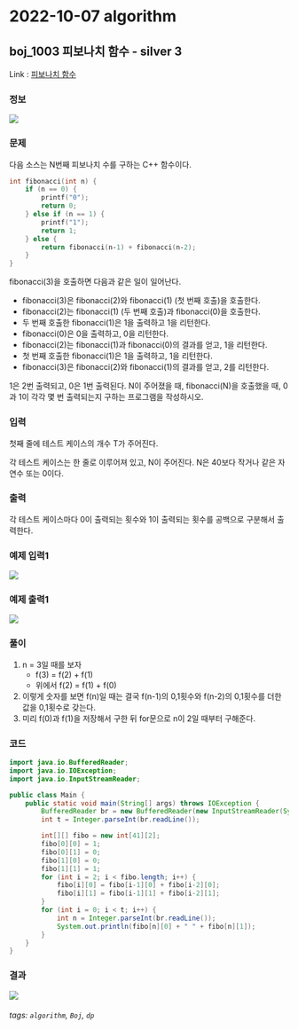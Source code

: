 # 2022-10-07 algorithm

## boj_1003 피보나치 함수 - silver 3

Link : [피보나치 함수](https://www.acmicpc.net/problem/1003)

### 정보
![](https://i.imgur.com/t7Ayin1.png)

### 문제
다음 소스는 N번째 피보나치 수를 구하는 C++ 함수이다.
```cpp
int fibonacci(int n) {
    if (n == 0) {
        printf("0");
        return 0;
    } else if (n == 1) {
        printf("1");
        return 1;
    } else {
        return fibonacci(n‐1) + fibonacci(n‐2);
    }
}
```
fibonacci(3)을 호출하면 다음과 같은 일이 일어난다.

* fibonacci(3)은 fibonacci(2)와 fibonacci(1) (첫 번째 호출)을 호출한다.
* fibonacci(2)는 fibonacci(1) (두 번째 호출)과 fibonacci(0)을 호출한다.
* 두 번째 호출한 fibonacci(1)은 1을 출력하고 1을 리턴한다.
* fibonacci(0)은 0을 출력하고, 0을 리턴한다.
* fibonacci(2)는 fibonacci(1)과 fibonacci(0)의 결과를 얻고, 1을 리턴한다.
* 첫 번째 호출한 fibonacci(1)은 1을 출력하고, 1을 리턴한다.
* fibonacci(3)은 fibonacci(2)와 fibonacci(1)의 결과를 얻고, 2를 리턴한다.

1은 2번 출력되고, 0은 1번 출력된다. N이 주어졌을 때, fibonacci(N)을 호출했을 때, 0과 1이 각각 몇 번 출력되는지 구하는 프로그램을 작성하시오.

### 입력
첫째 줄에 테스트 케이스의 개수 T가 주어진다.

각 테스트 케이스는 한 줄로 이루어져 있고, N이 주어진다. N은 40보다 작거나 같은 자연수 또는 0이다.

### 출력
각 테스트 케이스마다 0이 출력되는 횟수와 1이 출력되는 횟수를 공백으로 구분해서 출력한다.

### 예제 입력1
![](https://i.imgur.com/aSrwma5.png)

### 예제 출력1
![](https://i.imgur.com/qNVleOa.png)

### 풀이
1. n = 3일 때를 보자
    * f(3) = f(2) + f(1)
    * 위에서 f(2) = f(1) + f(0)
2. 이렇게 숫자를 보면 f(n)일 때는 결국 f(n-1)의 0,1횟수와 f(n-2)의 0,1횟수를 더한 값을 0,1횟수로 갖는다.
3. 미리 f(0)과 f(1)을 저장해서 구한 뒤 for문으로 n이 2일 때부터 구해준다.

### 코드
```java
import java.io.BufferedReader;
import java.io.IOException;
import java.io.InputStreamReader;

public class Main {
    public static void main(String[] args) throws IOException {
        BufferedReader br = new BufferedReader(new InputStreamReader(System.in));
        int t = Integer.parseInt(br.readLine());

        int[][] fibo = new int[41][2];
        fibo[0][0] = 1;
        fibo[0][1] = 0;
        fibo[1][0] = 0;
        fibo[1][1] = 1;
        for (int i = 2; i < fibo.length; i++) {
            fibo[i][0] = fibo[i-1][0] + fibo[i-2][0];
            fibo[i][1] = fibo[i-1][1] + fibo[i-2][1];
        }
        for (int i = 0; i < t; i++) {
            int n = Integer.parseInt(br.readLine());
            System.out.println(fibo[n][0] + " " + fibo[n][1]);
        }
    }
}
```

### 결과
![](https://i.imgur.com/qq4gpmu.png)

###### tags: `algorithm`, `Boj`, `dp`
